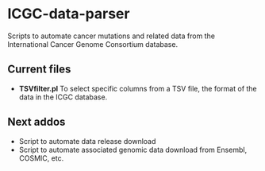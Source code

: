 # ICGC-data-parser
Scripts to automate cancer mutations and related data from the International Cancer Genome Consortium database.

## Current files
 - **TSVfilter.pl** To select specific columns from a TSV file, the format of the data in the ICGC database.

## Next addos
- Script to automate data release download
- Script to automate associated genomic data download from Ensembl, COSMIC, etc.
